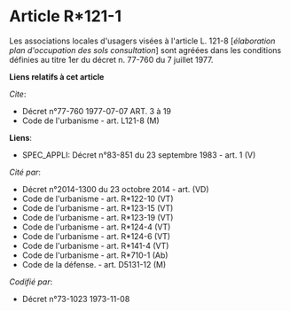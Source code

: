 # Article R*121-1

Les associations locales d'usagers visées à l'article L. 121-8 [*élaboration plan d'occupation des sols consultation*] sont
agréées dans les conditions définies au titre 1er du décret n. 77-760 du 7 juillet 1977.

**Liens relatifs à cet article**

_Cite_:

  - Décret n°77-760 1977-07-07 ART. 3 à 19
  - Code de l'urbanisme - art. L121-8 (M)

**Liens**:

  - SPEC_APPLI: Décret n°83-851 du 23 septembre 1983 - art. 1 (V)

_Cité par_:

  - Décret n°2014-1300 du 23 octobre 2014 - art. (VD)
  - Code de l'urbanisme - art. R*122-10 (VT)
  - Code de l'urbanisme - art. R*123-15 (VT)
  - Code de l'urbanisme - art. R*123-19 (VT)
  - Code de l'urbanisme - art. R*124-4 (VT)
  - Code de l'urbanisme - art. R*124-6 (VT)
  - Code de l'urbanisme - art. R*141-4 (VT)
  - Code de l'urbanisme - art. R*710-1 (Ab)
  - Code de la défense. - art. D5131-12 (M)

_Codifié par_:

  - Décret n°73-1023 1973-11-08
